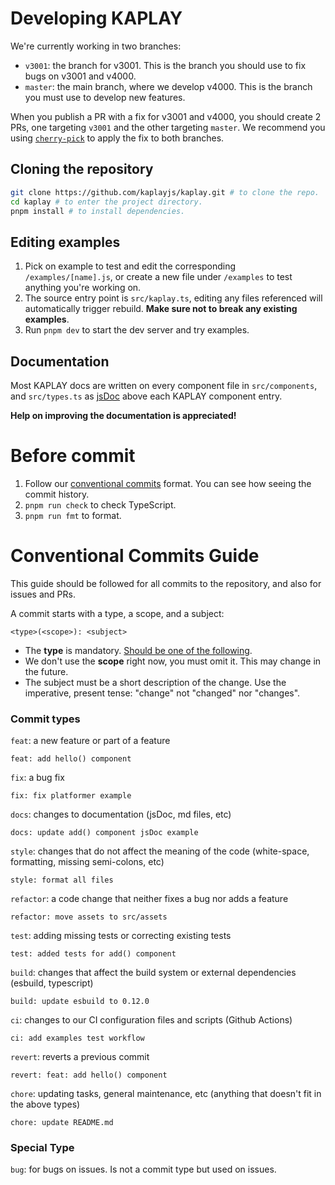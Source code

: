 # Developing KAPLAY

We're currently working in two branches:

- `v3001`: the branch for v3001. This is the branch you should use to fix bugs
  on v3001 and v4000.
- `master`: the main branch, where we develop v4000. This is the branch you must
  use to develop new features.

When you publish a PR with a fix for v3001 and v4000, you should create 2 PRs,
one targeting `v3001` and the other targeting `master`. We recommend you using
[`cherry-pick`](https://dev.to/hakki/git-cherry-pick-a-guide-to-selectively-merging-commits-2i14)
to apply the fix to both branches.

## Cloning the repository

```sh
git clone https://github.com/kaplayjs/kaplay.git # to clone the repo.
cd kaplay # to enter the project directory.
pnpm install # to install dependencies.
```

## Editing examples

1. Pick on example to test and edit the corresponding `/examples/[name].js`, or
   create a new file under `/examples` to test anything you're working on.
1. The source entry point is `src/kaplay.ts`, editing any files referenced will
   automatically trigger rebuild. **Make sure not to break any existing
   examples**.
1. Run `pnpm dev` to start the dev server and try examples.

## Documentation

Most KAPLAY docs are written on every component file in `src/components`, and
`src/types.ts` as
[jsDoc](https://www.typescriptlang.org/docs/handbook/jsdoc-supported-types.html)
above each KAPLAY component entry.

**Help on improving the documentation is appreciated!**

# Before commit

1. Follow our [conventional commits](#conventional-commits-guide) format. You
   can see how seeing the commit history.
2. `pnpm run check` to check TypeScript.
3. `pnpm run fmt` to format.

# Conventional Commits Guide

This guide should be followed for all commits to the repository, and also for
issues and PRs.

A commit starts with a type, a scope, and a subject:

```
<type>(<scope>): <subject>
```

- The **type** is mandatory. [Should be one of the following](#commit-types).
- We don't use the **scope** right now, you must omit it. This may change in the
  future.
- The subject must be a short description of the change. Use the imperative,
  present tense: "change" not "changed" nor "changes".

### Commit types

`feat`: a new feature or part of a feature

```
feat: add hello() component
```

`fix`: a bug fix

```
fix: fix platformer example
```

`docs`: changes to documentation (jsDoc, md files, etc)

```
docs: update add() component jsDoc example
```

`style`: changes that do not affect the meaning of the code (white-space,
formatting, missing semi-colons, etc)

```
style: format all files
```

`refactor`: a code change that neither fixes a bug nor adds a feature

```
refactor: move assets to src/assets
```

`test`: adding missing tests or correcting existing tests

```
test: added tests for add() component
```

`build`: changes that affect the build system or external dependencies (esbuild,
typescript)

```
build: update esbuild to 0.12.0
```

`ci`: changes to our CI configuration files and scripts (Github Actions)

```
ci: add examples test workflow
```

`revert`: reverts a previous commit

```
revert: feat: add hello() component
```

`chore`: updating tasks, general maintenance, etc (anything that doesn't fit in
the above types)

```
chore: update README.md
```

### Special Type

`bug`: for bugs on issues. Is not a commit type but used on issues.
